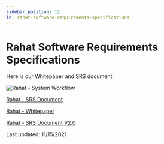 ```yaml
---
sidebar_position: 12
id: rahat-software-requirements-specifications
---
```


# Rahat Software Requirements Specifications

Here is our Whitepaper and SRS document

![Rahat - System Workflow](https://pbs.twimg.com/media/Erl_kZdUUAActLM?format=jpg&name=medium)

[Rahat - SRS Document](https://docs.google.com/document/d/107Kws7XdImu-EN6x5x6znN7_zTQskRPFloMqrsutA0I/edit?rm=minimal)

[Rahat - Whitepaper](https://docs.google.com/document/d/1Rxr-Ws194jyfZ2-f2Ne4EYoIoefVccTdpf40C4LFqPQ/edit?rm=minimal)

[Rahat - SRS Document V2.0](https://bit.ly/38mrB80)

Last updated: 11/15/2021
